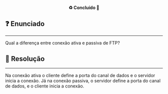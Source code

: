 <h4 align="center"> 
  ♻️ Concluído 🚀
</h4>

## ❓ Enunciado
---
Qual a diferença entre conexão ativa e passiva de FTP?

## 📝 Resolução
---
Na conexão ativa o cliente define a porta do canal de dados e o servidor inicia a conexão. Já na conexão passiva, o servidor define a porta do canal de dados, e o cliente inicia a conexão.
